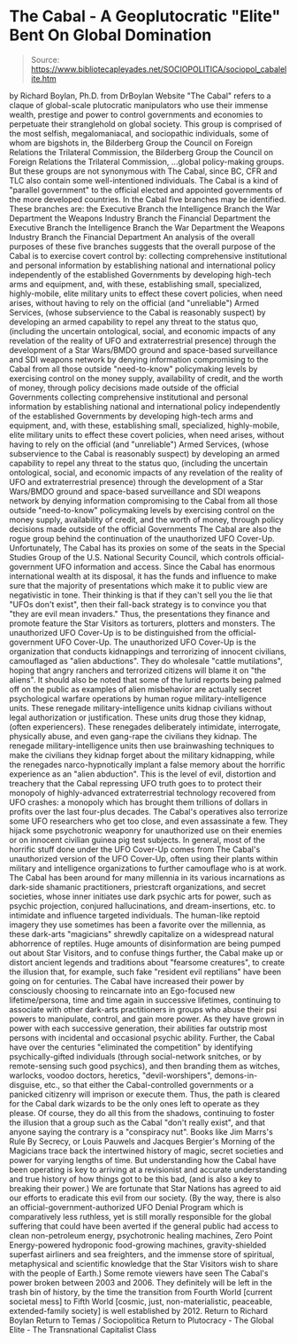 # The Cabal - A Geoplutocratic "Elite" Bent On Global Domination

> Source: https://www.bibliotecapleyades.net/SOCIOPOLITICA/sociopol_cabalelite.htm

by Richard Boylan, Ph.D.
from DrBoylan Website
"The Cabal" refers to a claque of global-scale plutocratic manipulators who use their immense wealth, prestige and power to control governments and economies to perpetuate their stranglehold on global society.
This group is comprised of the most selfish, megalomaniacal, and sociopathic individuals, some of whom are bigshots in,
the Bilderberg Group the Council on Foreign Relations the Trilateral Commission,
the Bilderberg Group
the Council on Foreign Relations
the Trilateral Commission,
...global policy-making groups.
But these groups are not synonymous with The Cabal, since BC, CFR and TLC also contain some well-intentioned individuals. The Cabal is a kind of "parallel government" to the official elected and appointed governments of the more developed countries.
In the Cabal five branches may be identified.
These branches are:
the Executive Branch the Intelligence Branch the War Department the Weapons Industry Branch the Financial Department
the Executive Branch
the Intelligence Branch
the War Department
the Weapons Industry Branch
the Financial Department
An analysis of the overall purposes of these five branches suggests that the overall purpose of the Cabal is to exercise covert control by:
collecting comprehensive institutional and personal information by establishing national and international policy independently of the established Governments by developing high-tech arms and equipment, and, with these, establishing small, specialized, highly-mobile, elite military units to effect these covert policies, when need arises, without having to rely on the official (and "unreliable") Armed Services, (whose subservience to the Cabal is reasonably suspect) by developing an armed capability to repel any threat to the status quo, (including the uncertain ontological, social, and economic impacts of any revelation of the reality of UFO and extraterrestrial presence) through the development of a Star Wars/BMDO ground and space-based surveillance and SDI weapons network by denying information compromising to the Cabal from all those outside "need-to-know" policymaking levels by exercising control on the money supply, availability of credit, and the worth of money, through policy decisions made outside of the official Governments
collecting comprehensive institutional and personal information
by establishing national and international policy independently of the established Governments
by developing high-tech arms and equipment, and, with these, establishing small, specialized, highly-mobile, elite military units to effect these covert policies, when need arises, without having to rely on the official (and "unreliable") Armed Services, (whose subservience to the Cabal is reasonably suspect)
by developing an armed capability to repel any threat to the status quo, (including the uncertain ontological, social, and economic impacts of any revelation of the reality of UFO and extraterrestrial presence) through the development of a Star Wars/BMDO ground and space-based surveillance and SDI weapons network
by denying information compromising to the Cabal from all those outside "need-to-know" policymaking levels
by exercising control on the money supply, availability of credit, and the worth of money, through policy decisions made outside of the official Governments
The Cabal are also the rogue group behind the continuation of the unauthorized UFO Cover-Up.
Unfortunately, The Cabal has its proxies on some of the seats in the Special Studies Group of the U.S. National Security Council, which controls official-government UFO information and access.
Since the Cabal has enormous international wealth at its disposal, it has the funds and influence to make sure that the majority of presentations which make it to public view are negativistic in tone.
Their thinking is that if they can't sell you the lie that "UFOs don't exist", then their fall-back strategy is to convince you that "they are evil mean invaders." Thus, the presentations they finance and promote feature the Star Visitors as torturers, plotters and monsters.
The unauthorized UFO Cover-Up is to be distinguished from the official-government UFO Cover-Up.
The unauthorized UFO Cover-Up is the organization that conducts kidnappings and terrorizing of innocent civilians, camouflaged as "alien abductions". They do wholesale "cattle mutilations", hoping that angry ranchers and terrorized citizens will blame it on "the aliens".
It should also be noted that some of the lurid reports being palmed off on the public as examples of alien misbehavior are actually secret psychological warfare operations by human rogue military-intelligence units.
These renegade military-intelligence units kidnap civilians without legal authorization or justification. These units drug those they kidnap, (often experiencers).
These renegades deliberately intimidate, interrogate, physically abuse, and even gang-rape the civilians they kidnap.
The renegade military-intelligence units then use brainwashing techniques to make the civilians they kidnap forget about the military kidnapping, while the renegades narco-hypnotically implant a false memory about the horrific experience as an "alien abduction".
This is the level of evil, distortion and treachery that the Cabal repressing UFO truth goes to to protect their monopoly of highly-advanced extraterrestrial technology recovered from UFO crashes: a monopoly which has brought them trillions of dollars in profits over the last four-plus decades.
The Cabal's operatives also terrorize some UFO researchers who get too close, and even assassinate a few. They hijack some psychotronic weaponry for unauthorized use on their enemies or on innocent civilian guinea pig test subjects.
In general, most of the horrific stuff done under the UFO Cover-Up comes from
The Cabal's unauthorized version of the UFO Cover-Up, often using their plants within military and intelligence organizations to further camouflage who is at work.
The Cabal has been around for many millennia in its various incarnations as dark-side shamanic practitioners, priestcraft organizations, and secret societies, whose inner initiates use dark psychic arts for power, such as psychic projection, conjured hallucinations, and dream-insertions, etc. to intimidate and influence targeted individuals.
The human-like reptoid imagery they use sometimes has been a favorite over the millennia, as these dark-arts "magicians" shrewdly capitalize on a widespread natural abhorrence of reptiles. Huge amounts of disinformation are being pumped out about Star Visitors, and to confuse things further, the Cabal make up or distort ancient legends and traditions about "fearsome creatures", to create the illusion that, for example, such fake "resident evil reptilians" have been going on for centuries. The Cabal have increased their power by consciously choosing to reincarnate into an Ego-focused new lifetime/persona, time and time again in successive lifetimes, continuing to associate with other dark-arts practitioners in groups who abuse their psi powers to manipulate, control, and gain more power.
As they have grown in power with each successive generation, their abilities far outstrip most persons with incidental and occasional psychic ability. Further, the Cabal have over the centuries "eliminated the competition" by identifying psychically-gifted individuals (through social-network snitches, or by remote-sensing such good psychics), and then branding them as witches, warlocks, voodoo doctors, heretics, "devil-worshipers", demons-in-disguise, etc., so that either the Cabal-controlled governments or a panicked citizenry will imprison or execute them. Thus, the path is cleared for the Cabal dark wizards to be the only ones left to operate as they please. Of course, they do all this from the shadows, continuing to foster the illusion that a group such as the Cabal "don't really exist", and that anyone saying the contrary is a "conspiracy nut". Books like Jim Marrs's Rule By Secrecy, or Louis Pauwels and Jacques Bergier's Morning of the Magicians trace back the intertwined history of magic, secret societies and power for varying lengths of time.
But understanding how the Cabal have been operating is key to arriving at a revisionist and accurate understanding and true history of how things got to be this bad, (and is also a key to breaking their power.) We are fortunate that Star Nations has agreed to aid our efforts to eradicate this evil from our society.
(By the way, there is also an official-government-authorized UFO Denial Program which is comparatively less ruthless, yet is still morally responsible for the global suffering that could have been averted if the general public had access to clean non-petroleum energy, psychotronic healing machines, Zero Point Energy-powered hydroponic food-growing machines, gravity-shielded superfast airliners and sea freighters, and the immense store of spiritual, metaphysical and scientific knowledge that the Star Visitors wish to share with the people of Earth.)
Some remote viewers have seen The Cabal's power broken between 2003 and 2006.
They definitely will be left in the trash bin of history, by the time the transition from Fourth World [current societal mess] to Fifth World [cosmic, just, non-materialistic, peaceable, extended-family society] is well established by 2012.
Return to Richard Boylan
Return to Temas / Sociopolitica
Return to Plutocracy - The Global Elite - The Transnational Capitalist Class
